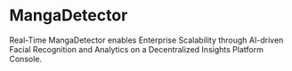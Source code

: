 # MangaDetector
Real-Time MangaDetector enables Enterprise Scalability through AI-driven Facial Recognition and Analytics on a Decentralized Insights Platform Console.
